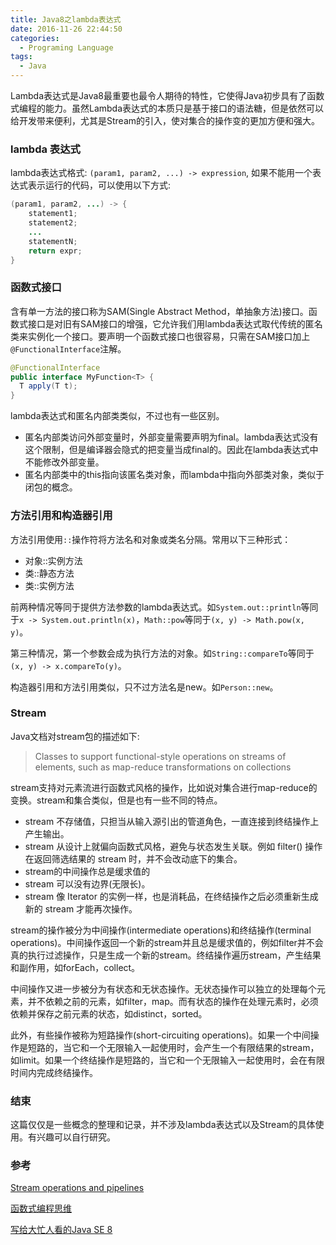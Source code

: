 ```yaml
---
title: Java8之lambda表达式
date: 2016-11-26 22:44:50
categories:
  - Programing Language
tags:
  - Java
---
```


Lambda表达式是Java8最重要也最令人期待的特性，它使得Java初步具有了函数式编程的能力。虽然Lambda表达式的本质只是基于接口的语法糖，但是依然可以给开发带来便利，尤其是Stream的引入，使对集合的操作变的更加方便和强大。

<!-- more -->

### lambda 表达式

lambda表达式格式: `(param1, param2, ...) -> expression`, 如果不能用一个表达式表示运行的代码，可以使用以下方式:

``` java
(param1, param2, ...) -> {
    statement1;
    statement2;
    ...
    statementN;
    return expr;
}
```

### 函数式接口

含有单一方法的接口称为SAM(Single Abstract Method，单抽象方法)接口。函数式接口是对旧有SAM接口的增强，它允许我们用lambda表达式取代传统的匿名类来实例化一个接口。要声明一个函数式接口也很容易，只需在SAM接口加上`@FunctionalInterface`注解。

```java
@FunctionalInterface
public interface MyFunction<T> {
  T apply(T t);
}
```

lambda表达式和匿名内部类类似，不过也有一些区别。

- 匿名内部类访问外部变量时，外部变量需要声明为final。lambda表达式没有这个限制，但是编译器会隐式的把变量当成final的。因此在lambda表达式中不能修改外部变量。
- 匿名内部类中的this指向该匿名类对象，而lambda中指向外部类对象，类似于闭包的概念。


### 方法引用和构造器引用

方法引用使用`::`操作符将方法名和对象或类名分隔。常用以下三种形式：

- 对象::实例方法
- 类::静态方法
- 类::实例方法

前两种情况等同于提供方法参数的lambda表达式。如`System.out::println`等同于`x -> System.out.println(x)`，`Math::pow`等同于`(x, y) -> Math.pow(x, y)`。

第三种情况，第一个参数会成为执行方法的对象。如`String::compareTo`等同于`(x, y) -> x.compareTo(y)`。

构造器引用和方法引用类似，只不过方法名是new。如`Person::new`。


### Stream

Java文档对stream包的描述如下:
> Classes to support functional-style operations on streams of elements, such as map-reduce transformations on collections
> 

stream支持对元素流进行函数式风格的操作，比如说对集合进行map-reduce的变换。stream和集合类似，但是也有一些不同的特点。

- stream 不存储值，只担当从输入源引出的管道角色，一直连接到终结操作上产生输出。
- stream 从设计上就偏向函数式风格，避免与状态发生关联。例如 filter() 操作在返回筛选结果的 stream 时，并不会改动底下的集合。
- stream的中间操作总是缓求值的
- stream 可以没有边界(无限长)。
- stream 像 Iterator 的实例一样，也是消耗品，在终结操作之后必须重新生成新的 stream 才能再次操作。

stream的操作被分为中间操作(intermediate operations)和终结操作(terminal operations)。中间操作返回一个新的stream并且总是缓求值的，例如filter并不会真的执行过滤操作，只是生成一个新的stream。终结操作遍历stream，产生结果和副作用，如forEach，collect。

中间操作又进一步被分为有状态和无状态操作。无状态操作可以独立的处理每个元素，并不依赖之前的元素，如filter，map。而有状态的操作在处理元素时，必须依赖并保存之前元素的状态，如distinct，sorted。

此外，有些操作被称为短路操作(short-circuiting operations)。如果一个中间操作是短路的，当它和一个无限输入一起使用时，会产生一个有限结果的stream，如limit。如果一个终结操作是短路的，当它和一个无限输入一起使用时，会在有限时间内完成终结操作。


### 结束

这篇仅仅是一些概念的整理和记录，并不涉及lambda表达式以及Stream的具体使用。有兴趣可以自行研究。


### 参考

[Stream operations and pipelines](http://docs.oracle.com/javase/8/docs/api/java/util/stream/package-summary.html#StreamOps)

[函数式编程思维](https://book.douban.com/subject/26587213/)

[写给大忙人看的Java SE 8](https://book.douban.com/subject/26274206/)









 